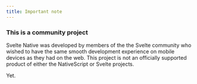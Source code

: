 ```yaml
---
title: Important note
---
```


### This is a community project

Svelte Native was developed by members of the the Svelte community who wished to have the same smooth development experience on mobile devices as they had on the web. This project is not an officially supported product of either the NativeScript or Svelte projects.

Yet.
